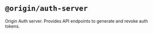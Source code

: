 # `@origin/auth-server`

Origin Auth server. Provides API endpoints to generate and revoke auth tokens.
